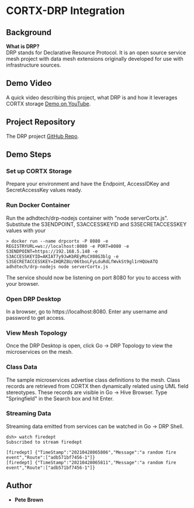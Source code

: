 # CORTX-DRP Integration

## Background

**What is DRP?**<br/>
DRP stands for Declarative Resource Protocol.  It is an open source service mesh project with data mesh extensions originally developed for use with infrastructure sources.

## Demo Video
A quick video describing this project, what DRP is and how it leverages CORTX storage [Demo on YouTube](https://youtu.be/_fWgcD-Y-G4).

## Project Repository
The DRP project [GitHub Repo](https://github.com/adhdtech/DRP).

## Demo Steps

### Set up CORTX Storage
Prepare your environment and have the Endpoint, AccessIDKey and SecretAccessKey values ready.

### Run Docker Container
Run the adhdtech/drp-nodejs container with "node serverCortx.js".  Substitute the S3ENDPOINT, S3ACCESSKEYID and S3SECRETACCESSKEY values with your 

```
> docker run --name drpcortx -P 8080 -e REGISTRYURL=ws://localhost:8080 -e PORT=8080 -e S3ENDPOINT=https://192.168.5.148 -e S3ACCESSKEYID=AKIAT7y9JwKbREyMsCX08G3blg -e S3SECRETACCESSKEY=IHQRZ8U/06tboLFyLduRdLfWvkSt9gl1rHQUeATQ adhdtech/drp-nodejs node serverCortx.js
```

The service should now be listening on port 8080 for you to access with your browser.

### Open DRP Desktop
In a browser, go to https://localhost:8080.  Enter any username and password to get access.

### View Mesh Topology
Once the DRP Desktop is open, click Go -> DRP Topology to view the microservices on the mesh.

### Class Data
The sample microservices advertise class definitions to the mesh.  Class records are retrieved from CORTX then dynamically related using UML field stereotypes.  These records are visible in Go -> Hive Browser.  Type "Springfield" in the Search box and hit Enter.

### Streaming Data
Streaming data emitted from services can be watched in Go -> DRP Shell.
```
dsh> watch firedept
Subscribed to stream firedept

[firedept] {"TimeStamp":"20210428065806","Message":"a random fire event","Route":["adb571bf7456-1"]}
[firedept] {"TimeStamp":"20210428065811","Message":"a random fire event","Route":["adb571bf7456-1"]}
```

## Author
- **Pete Brown**
